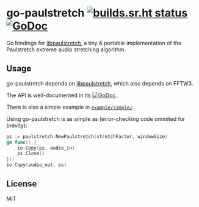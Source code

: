 # go-paulstretch [![builds.sr.ht status](https://builds.sr.ht/~delthas/go-paulstretch.svg)](https://builds.sr.ht/~delthas/go-paulstretch) [![GoDoc](https://godoc.org/github.com/delthas/go-paulstretch?status.svg)](https://godoc.org/github.com/delthas/go-paulstretch)

Go bindings for [libpaulstretch](https://github.com/delthas/libpaulstretch), a tiny & portable implementation of the Paulstretch extreme audio stretching algorithm.

## Usage

go-paulstretch depends on [libpaulstretch](https://github.com/delthas/libpaulstretch), which also depends on FFTW3.

The API is well-documented in its [![GoDoc](https://godoc.org/github.com/delthas/go-paulstretch?status.svg)](https://godoc.org/github.com/delthas/go-paulstretch).

There is also a simple example in [`example/simple/`](example/simple).

Using go-paulstretch is as simple as (error-checking code ommited for brevity):
```go
ps := paulstretch.NewPaulstretch(stretchFactor, windowSize)
go func() {
    io.Copy(ps, audio_in)
    ps.Close()
}()
io.Copy(audio_out, ps)
```

## License

MIT
